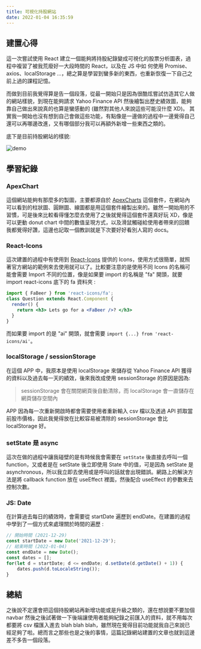 ```yaml
---
title: 可視化持股網站
date: 2022-01-04 16:35:59
---
```

## 建置心得
這一次嘗試使用 React 建立一個能夠將持股紀錄變成可視化的股票分析圖表，過程中複習了被我荒廢好一大段時間的 React，以及在 JS 中如   何使用 Promise、axios、localStorage ...，總之算是學習到蠻多新的東西，也重新恢復一下自己之前上過的課程記憶。

而做到目前我覺得算是告一個段落，從最一開始只是因為很酷炫嘗試仿造其它人做的網站樣貌，到現在能夠請求 Yahoo Finance API 然後繪製出歷史績效圖，能夠靠自己做出來說真的也算是蠻感動的 (雖然對其他人來說這些可能沒什麼 XD)。 其實我一開始也沒有想到自己會做這些功能，有點像是一邊做的過程中一邊覺得自己還可以再哪邊改進，又有哪個部分我可以再額外新增一些東西之類的。

底下是目前持股網站的樣貌:  

![demo](https://user-images.githubusercontent.com/67775387/147832616-f3065e3e-ae48-447e-834f-72be17b9f503.jpeg)

## 學習紀錄

### ApexChart
這個網站能夠有那麼多的製圖，主要都源自於 [ApexCharts](https://apexcharts.com/) 這個套件，在網站內可以看到的柱狀圖、圓餅圖、線圖都是用這個套件繪製出來的。雖然一開始用的不習慣，可是後來比較看得懂怎麼去使用了之後就覺得這個套件還真好玩 XD，像是可以更動 donut chart 中間的數值呈現方式，以及滑鼠觸碰給使用者帶來的回饋我都覺得好讚，這邊也記取一個教訓就是下次要好好看別人寫的 docs。

### React-Icons
這次建置的過程中有使用到 [React-Icons](https://react-icons.github.io/react-icons/) 提供的 Icons，使用方式很簡單，就照著官方網站的範例來去使用就可以了。比較要注意的是使用不同 Icons 的名稱可能會需要 Import 不同的位置，像是如果要 import 的名稱是 "fa" 開頭，就要 import react-icons 底下的 fa 資料夾 : 
```jsx
import { FaBeer } from 'react-icons/fa';
class Question extends React.Component {
  render() {
    return <h3> Lets go for a <FaBeer />? </h3>
  }
}
``` 
而如果要 import 的是 "ai" 開頭，就會需要 `import {...} from 'react-icons/ai'`。

### localStorage / sessionStorage
在這個 APP 中，我原本是使用 localStorage 來儲存從 Yahoo Finance API 獲得的資料以及過去每一天的績效，後來我改成使用 sessionStorage 的原因是因為:

> sessionStorage 會在關閉網頁後自動清除，而 localStorage 會一直儲存在網頁儲存空間內

APP 因為每一次重新開啟時都會需要使用者重新輸入 csv 檔以及透過 API 抓取當前股市價格，因此我覺得放在比較容易被清除的 sessionStorage 會比 localStorage 好。

### setState 是 async
這次在做的過程中讓我碰壁的是有時候我會需要在 `setState` 後直接去呼叫一個 function，又或者是在 setState 後立即使用 State 中的值，可是因為 setState 是 asynchronous，所以我立即去使用或是呼叫的話就會出現錯誤。網路上的解決方法是將 callback function 放在 useEffect 裡面，然後配合 useEffect 的參數來去控制次數。


### JS: Date
在計算過去每日的績效時，會需要從 startDate 遍歷到 endDate。在建置的過程中學到了一個方式來處理關於時間的遍歷 : 
```jsx
// 開始時間 (2021-12-29)
const startDate = new Date('2021-12-29');
// 結束時間 (2022-01-04)
const endDate = new Date();
const dates = [];
for(let d = startDate; d <= endDate; d.setDate(d.getDate() + 1)) {
    dates.push(d.toLocaleString());
}
```
## 總結
之後說不定還會把這個持股網站再新增功能或是升級之類的，還在想說要不要加個 navbar 然後之後試著做一下後端讓使用者能夠紀錄之前匯入的資料，就不用每次都要將 csv 檔匯入進去 blah blah blah，雖然現在覺得目前功能就我自己來說已經足夠了啦。總而言之那些也是之後的事情，這篇記錄網站建置的文章也就到這邊差不多告一個段落。